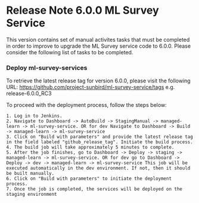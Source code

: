 # Release Note 6.0.0 ML Survey Service

This version contains set of manual activites tasks that must be completed in order to improve to upgrade the ML Survey service code to 6.0.0. Please consider the following list of tasks to be completed.


### Deploy ml-survey-services

To retrieve the latest release tag for version 6.0.0, please visit the following URL: https://github.com/project-sunbird/ml-survey-service/tags e.g. release-6.0.0_RC3


To proceed with the deployment process, follow the steps below:

    1. Log in to Jenkins.
    2. Navigate to Dashboard -> AutoBuild -> StagingManual -> managed-learn -> ml-survey-service. OR for dev Navigate to Dashboard -> Build -> managed-learn -> ml-survey-service
    3. Click on "Build with parameters" and provide the latest release tag in the field labeled "github_release_tag". Initiate the build process.
    4. The build job will take approximately 5 minutes to complete.
    5. After the job finishes, go to Dashboard -> Deploy -> staging -> managed-learn -> ml-survey-service. OR for dev go to Dashboard -> Deploy -> dev -> managed-learn -> ml-survey-service This job will be executed automatically in the dev environment. If not, then it should be built manually.
    6. Click on "Build with parameters" to initiate the deployment process.
    7. Once the job is completed, the services will be deployed on the staging environment